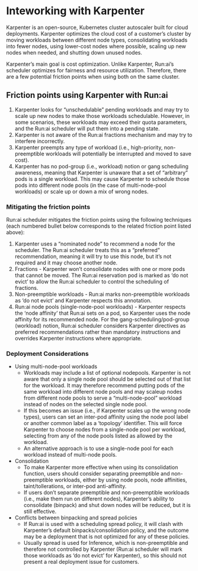 # Inteworking with Karpenter

Karpenter is an open-source, Kubernetes cluster autoscaler built for cloud deployments. Karpenter optimizes the cloud cost of a customer’s cluster by moving workloads between different node types, consolidating workloads into fewer nodes, using lower-cost nodes where possible, scaling up new nodes when needed, and shutting down unused nodes.

Karpenter’s main goal is cost optimization. Unlike Karpenter, Run:ai’s scheduler optimizes for fairness and resource utilization. Therefore, there are a few potential friction points when using both on the same cluster.

## Friction points using Karpenter with Run:ai

1.  Karpenter looks for “unschedulable” pending workloads and may try to scale up new nodes to make those workloads schedulable. However, in some scenarios, these workloads may exceed their quota parameters, and the Run:ai scheduler will put them into a pending state.
2.  Karpenter is not aware of the Run:ai fractions mechanism and may try to interfere incorrectly.
3.  Karpenter preempts any type of workload (i.e., high-priority, non-preemptible workloads will potentially be interrupted and moved to save cost).
4.  Karpenter has no pod-group (i.e., workload) notion or gang scheduling awareness, meaning that Karpenter is unaware that a set of “arbitrary” pods is a single workload. This may cause Karpenter to schedule those pods into different node pools (in the case of multi-node-pool workloads) or scale up or down a mix of wrong nodes.

### Mitigating the friction points

Run:ai scheduler mitigates the friction points using the following techniques (each numbered bullet below corresponds to the related friction point listed above):

1.  Karpenter uses a “nominated node” to recommend a node for the scheduler. The Run:ai scheduler treats this as a “preferred” recommendation, meaning it will try to use this node, but it’s not required and it may choose another node.
2.  Fractions - Karpenter won’t consolidate nodes with one or more pods that cannot be moved. The Run:ai reservation pod is marked as ‘do not evict’ to allow the Run:ai scheduler to control the scheduling of fractions.
3.  Non-preemptible workloads - Run:ai marks non-preemptible workloads as ‘do not evict’ and Karpenter respects this annotation.
4.  Run:ai node pools (single-node-pool workloads) - Karpenter respects the ‘node affinity’ that Run:ai sets on a pod, so Karpenter uses the node affinity for its recommended node. For the gang-scheduling/pod-group (workload) notion, Run:ai scheduler considers Karpenter directives as preferred recommendations rather than mandatory instructions and overrides Karpenter instructions where appropriate.

### Deployment Considerations

*   Using multi-node-pool workloads
    *   Workloads may include a list of optional nodepools. Karpenter is not aware that only a single node pool should be selected out of that list for the workload. It may therefore recommend putting pods of the same workload into different node pools and may scaleup nodes from different node pools to serve a “multi-node-pool” workload instead of nodes on the selected single node pool.
    *   If this becomes an issue (i.e., if Karpenter scales up the wrong node types), users can set an inter-pod affinity using the node pool label or another common label as a ‘topology’ identifier. This will force Karpenter to choose nodes from a single-node pool per workload, selecting from any of the node pools listed as allowed by the workload.
    *   An alternative approach is to use a single-node pool for each workload instead of multi-node pools.
*   Consolidation
    *   To make Karpenter more effective when using its consolidation function, users should consider separating preemptible and non-preemptible workloads, either by using node pools, node affinities, taint/tollerations, or inter-pod anti-affinity.
    *   If users don’t separate preemptible and non-preemptible workloads (i.e., make them run on different nodes), Karpenter’s ability to consolidate (binpack) and shut down nodes will be reduced, but it is still effective.
*   Conflicts between binpacking and spread policies
    *   If Run:ai is used with a scheduling spread policy, it will clash with Karpenter’s default binpacks/consolidation policy, and the outcome may be a deployment that is not optimized for any of these policies.
    *   Usually spread is used for Inference, which is non-preemptible and therefore not controlled by Karpenter (Run:ai scheduler will mark those workloads as ‘do not evict’ for Karpenter), so this should not present a real deployment issue for customers.